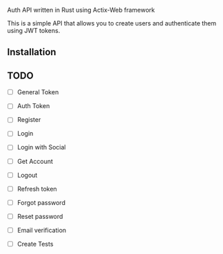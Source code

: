 Auth API written in Rust using Actix-Web framework

This is a simple API that allows you to create users and authenticate them using JWT tokens.

## Installation


## TODO
- [ ] General Token
- [ ] Auth Token
- [ ] Register
- [ ] Login
- [ ] Login with Social
- [ ] Get Account
- [ ] Logout
- [ ] Refresh token
- [ ] Forgot password
- [ ] Reset password
- [ ] Email verification
- [ ] Create Tests


